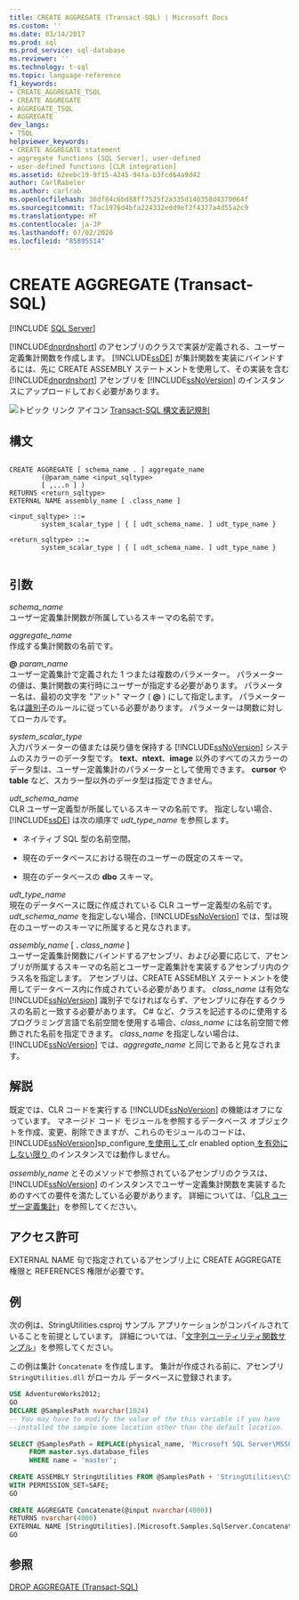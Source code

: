 ```yaml
---
title: CREATE AGGREGATE (Transact-SQL) | Microsoft Docs
ms.custom: ''
ms.date: 03/14/2017
ms.prod: sql
ms.prod_service: sql-database
ms.reviewer: ''
ms.technology: t-sql
ms.topic: language-reference
f1_keywords:
- CREATE_AGGREGATE_TSQL
- CREATE AGGREGATE
- AGGREGATE_TSQL
- AGGREGATE
dev_langs:
- TSQL
helpviewer_keywords:
- CREATE AGGREGATE statement
- aggregate functions [SQL Server], user-defined
- user-defined functions [CLR integration]
ms.assetid: 62eebc19-9f15-4245-94fa-b3fcd64a9d42
author: CarlRabeler
ms.author: carlrab
ms.openlocfilehash: 36df84c6bd88ff7525f2a335d140358d4370064f
ms.sourcegitcommit: f7ac1976d4bfa224332edd9ef2f4377a4d55a2c9
ms.translationtype: HT
ms.contentlocale: ja-JP
ms.lasthandoff: 07/02/2020
ms.locfileid: "85895514"
---
```

# <a name="create-aggregate-transact-sql"></a>CREATE AGGREGATE (Transact-SQL)
[!INCLUDE [SQL Server](../../includes/applies-to-version/sqlserver.md)]

  [!INCLUDE[dnprdnshort](../../includes/dnprdnshort-md.md)] のアセンブリのクラスで実装が定義される、ユーザー定義集計関数を作成します。 [!INCLUDE[ssDE](../../includes/ssde-md.md)] が集計関数を実装にバインドするには、先に CREATE ASSEMBLY ステートメントを使用して、その実装を含む [!INCLUDE[dnprdnshort](../../includes/dnprdnshort-md.md)] アセンブリを [!INCLUDE[ssNoVersion](../../includes/ssnoversion-md.md)] のインスタンスにアップロードしておく必要があります。  
  
 ![トピック リンク アイコン](../../database-engine/configure-windows/media/topic-link.gif "トピック リンク アイコン") [Transact-SQL 構文表記規則](../../t-sql/language-elements/transact-sql-syntax-conventions-transact-sql.md)  
  
## <a name="syntax"></a>構文  
  
```syntaxsql
  
CREATE AGGREGATE [ schema_name . ] aggregate_name  
        (@param_name <input_sqltype>   
        [ ,...n ] )  
RETURNS <return_sqltype>  
EXTERNAL NAME assembly_name [ .class_name ]  
  
<input_sqltype> ::=  
        system_scalar_type | { [ udt_schema_name. ] udt_type_name }  
  
<return_sqltype> ::=  
        system_scalar_type | { [ udt_schema_name. ] udt_type_name }  
  
```  
  
## <a name="arguments"></a>引数  
 *schema_name*  
 ユーザー定義集計関数が所属しているスキーマの名前です。  
  
 *aggregate_name*  
 作成する集計関数の名前です。  
  
 **@** _param_name_  
 ユーザー定義集計で定義された 1 つまたは複数のパラメーター。 パラメーターの値は、集計関数の実行時にユーザーが指定する必要があります。 パラメーター名は、最初の文字を "アット" マーク ( **@** ) にして指定します。 パラメーター名は[識別子](../../relational-databases/databases/database-identifiers.md)のルールに従っている必要があります。 パラメーターは関数に対してローカルです。  
  
 *system_scalar_type*  
 入力パラメーターの値または戻り値を保持する [!INCLUDE[ssNoVersion](../../includes/ssnoversion-md.md)] システムのスカラーのデータ型です。 **text**、**ntext**、**image** 以外のすべてのスカラーのデータ型は、ユーザー定義集計のパラメーターとして使用できます。 **cursor** や **table** など、スカラー型以外のデータ型は指定できません。  
  
 *udt_schema_name*  
 CLR ユーザー定義型が所属しているスキーマの名前です。 指定しない場合、[!INCLUDE[ssDE](../../includes/ssde-md.md)] は次の順序で *udt_type_name* を参照します。  
  
-   ネイティブ SQL 型の名前空間。  
  
-   現在のデータベースにおける現在のユーザーの既定のスキーマ。  
  
-   現在のデータベースの **dbo** スキーマ。  
  
 *udt_type_name*  
 現在のデータベースに既に作成されている CLR ユーザー定義型の名前です。 *udt_schema_name* を指定しない場合、[!INCLUDE[ssNoVersion](../../includes/ssnoversion-md.md)] では、型は現在のユーザーのスキーマに所属すると見なされます。  
  
 *assembly_name* [ **.** _class_name_ ]  
 ユーザー定義集計関数にバインドするアセンブリ、および必要に応じて、アセンブリが所属するスキーマの名前とユーザー定義集計を実装するアセンブリ内のクラス名を指定します。 アセンブリは、CREATE ASSEMBLY ステートメントを使用してデータベース内に作成されている必要があります。 *class_name* は有効な [!INCLUDE[ssNoVersion](../../includes/ssnoversion-md.md)] 識別子でなければならず、アセンブリに存在するクラスの名前と一致する必要があります。 C# など、クラスを記述するのに使用するプログラミング言語で名前空間を使用する場合、*class_name* には名前空間で修飾された名前を指定できます。 *class_name* を指定しない場合は、[!INCLUDE[ssNoVersion](../../includes/ssnoversion-md.md)] では、*aggregate_name* と同じであると見なされます。  
  
## <a name="remarks"></a>解説  
 既定では、CLR コードを実行する [!INCLUDE[ssNoVersion](../../includes/ssnoversion-md.md)] の機能はオフになっています。 マネージド コード モジュールを参照するデータベース オブジェクトを作成、変更、削除できますが、これらのモジュールのコードは、[!INCLUDE[ssNoVersion](../../includes/ssnoversion-md.md)]sp_configure[ を使用して ](../../database-engine/configure-windows/clr-enabled-server-configuration-option.md)clr enabled option[ を有効にしない限り ](../../relational-databases/system-stored-procedures/sp-configure-transact-sql.md) のインスタンスでは動作しません。  
  
 *assembly_name* とそのメソッドで参照されているアセンブリのクラスは、[!INCLUDE[ssNoVersion](../../includes/ssnoversion-md.md)] のインスタンスでユーザー定義集計関数を実装するためのすべての要件を満たしている必要があります。 詳細については、「[CLR ユーザー定義集計](../../relational-databases/clr-integration-database-objects-user-defined-functions/clr-user-defined-aggregates.md)」を参照してください。  
  
## <a name="permissions"></a>アクセス許可  
 EXTERNAL NAME 句で指定されているアセンブリ上に CREATE AGGREGATE 権限と REFERENCES 権限が必要です。  
  
## <a name="examples"></a>例  
 次の例は、StringUtilities.csproj サンプル アプリケーションがコンパイルされていることを前提としています。 詳細については、「[文字列ユーティリティ関数サンプル](https://msdn.microsoft.com/library/9623013f-15f1-4614-8dac-1155e57c880c)」を参照してください。  
  
 この例は集計 `Concatenate` を作成します。 集計が作成される前に、アセンブリ `StringUtilities.dll` がローカル データベースに登録されます。  
  
```sql  
USE AdventureWorks2012;  
GO  
DECLARE @SamplesPath nvarchar(1024)  
-- You may have to modify the value of the this variable if you have  
--installed the sample some location other than the default location.  
  
SELECT @SamplesPath = REPLACE(physical_name, 'Microsoft SQL Server\MSSQL13.MSSQLSERVER\MSSQL\DATA\master.mdf', 'Microsoft SQL Server\130\Samples\Engine\Programmability\CLR\')   
     FROM master.sys.database_files   
     WHERE name = 'master';  
  
CREATE ASSEMBLY StringUtilities FROM @SamplesPath + 'StringUtilities\CS\StringUtilities\bin\debug\StringUtilities.dll'  
WITH PERMISSION_SET=SAFE;  
GO  
  
CREATE AGGREGATE Concatenate(@input nvarchar(4000))  
RETURNS nvarchar(4000)  
EXTERNAL NAME [StringUtilities].[Microsoft.Samples.SqlServer.Concatenate];  
GO  
```  
  
## <a name="see-also"></a>参照  
 [DROP AGGREGATE &#40;Transact-SQL&#41;](../../t-sql/statements/drop-aggregate-transact-sql.md)  
  
  
